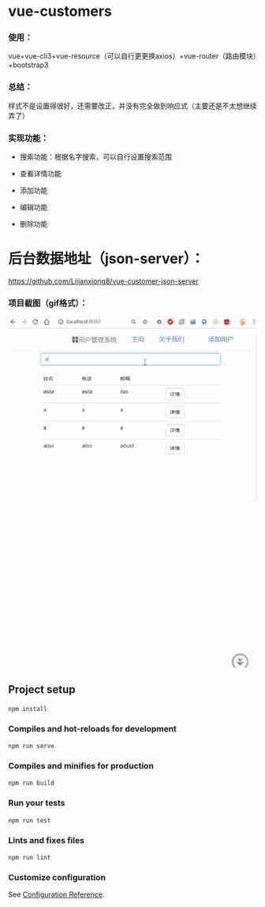 # vue-customers

### 使用：

vue+vue-cli3+vue-resource（可以自行更更换axios）+vue-router（路由模块）+bootstrap3

### 总结：

样式不是设置得很好，还需要改正，并没有完全做到响应式（主要还是不太想继续弄了）

### 实现功能：

- 搜索功能：根据名字搜索，可以自行设置搜索范围

- 查看详情功能

- 添加功能

- 编辑功能

- 删除功能

# 后台数据地址（json-server）：

https://github.com/Lijianxiong8/vue-customer-json-server

### 项目截图（gif格式）：
![image](https://github.com/Lijianxiong8/vue-customers/blob/master/GIF-imgae/project.gif)


  

## Project setup
```
npm install
```

### Compiles and hot-reloads for development
```
npm run serve
```

### Compiles and minifies for production
```
npm run build
```

### Run your tests
```
npm run test
```

### Lints and fixes files
```
npm run lint
```

### Customize configuration
See [Configuration Reference](https://cli.vuejs.org/config/).
